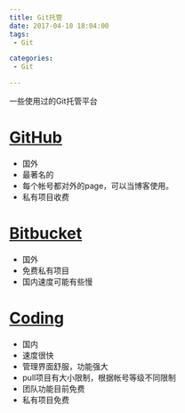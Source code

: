 ```yaml
---
title: Git托管
date: 2017-04-10 18:04:00
tags:
 - Git

categories:
 - Git

---
```


一些使用过的Git托管平台


<!-- MORE -->

# [GitHub](https://github.com)
- 国外
- 最著名的
- 每个帐号都对外的page，可以当博客使用。
- 私有项目收费

# [Bitbucket](https://bitbucket.org)
- 国外
- 免费私有项目
- 国内速度可能有些慢

# [Coding](https://coding.net)
- 国内
- 速度很快
- 管理界面舒服，功能强大
- pull项目有大小限制，根据帐号等级不同限制
- 团队功能目前免费
- 私有项目免费
